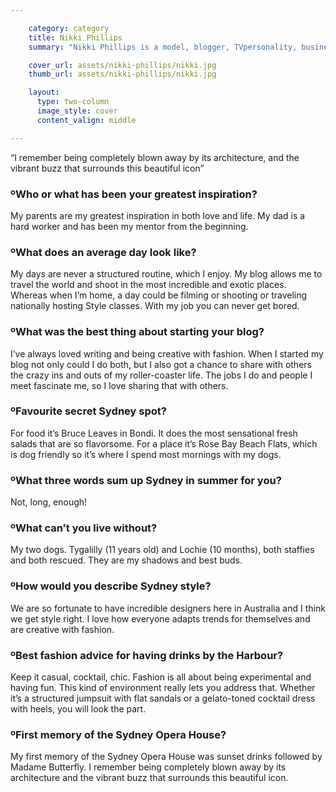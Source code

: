 ```yaml
---

    category: category
    title: Nikki Phillips
    summary: "Nikki Phillips is a model, blogger, TVpersonality, businesswoman, self-confessed animal lover and foodie. She is a regular on Channel 7’s Morning Show and her Styled By Phillips fashion blog is one of Australia’s best read online diaries. styledbyphillips.com"

    cover_url: assets/nikki-phillips/nikki.jpg
    thumb_url: assets/nikki-phillips/nikki.jpg

    layout:
      type: two-column
      image_style: cover
      content_valign: middle

---
```


<div class="quotes">
  “I remember being completely blown away by its architecture, and the vibrant buzz that surrounds this beautiful icon”
</div>

### ºWho or what has been your greatest inspiration?
My parents are my greatest inspiration in both love and life. My dad is a hard worker and has been my mentor from the beginning.

### ºWhat does an average day look like?
My days are never a structured routine, which I enjoy. My blog allows me to travel the world and shoot in the most incredible and exotic places. Whereas when I’m home, a day could be filming or shooting or traveling nationally hosting Style classes. With my job you can never get bored.

### ºWhat was the best thing about starting your blog?
I’ve always loved writing and being creative with fashion. When I started my blog not only could I do both, but I also got a chance to share with others the crazy ins and outs of my roller-coaster life. The jobs I do and people I meet fascinate me, so I love sharing that with others.

### ºFavourite secret Sydney spot?
For food it’s Bruce Leaves in Bondi. It does the most sensational fresh salads that are so flavorsome. For a place it’s Rose Bay Beach Flats, which is dog friendly so it’s where I spend most mornings with my dogs.

### ºWhat three words sum up Sydney in summer for you?
Not, long, enough!

### ºWhat can’t you live without?
My two dogs. Tygalilly (11 years old) and Lochie (10 months), both staffies and both rescued. They are my shadows and best buds.

### ºHow would you describe Sydney style?
We are so fortunate to have incredible designers here in Australia and I think we get style right. I love how everyone adapts trends for themselves and are creative with fashion.

### ºBest fashion advice for having drinks by the Harbour?
Keep it casual, cocktail, chic. Fashion is all about being experimental and having fun. This kind of environment really lets you address that. Whether it’s a structured jumpsuit with flat sandals or a gelato-toned cocktail dress with heels, you will look the part.

### ºFirst memory of the Sydney Opera House?
My first memory of the Sydney Opera House was sunset drinks followed by Madame Butterfly. I remember being completely blown away by its architecture and the vibrant buzz that surrounds this beautiful icon.
